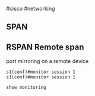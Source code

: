 #cisco #networking 
## SPAN
## RSPAN Remote span
port mirroring on a remote device


```
s1(conf)#monitor session 1 
s1(conf)#monitor session 1 
```

```
show monitoring
```




